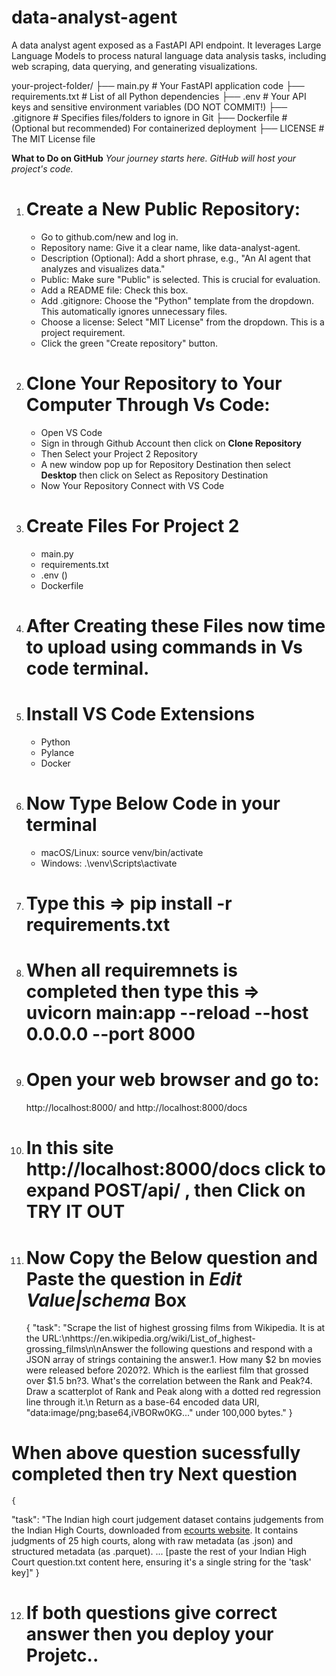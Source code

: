 # data-analyst-agent
A data analyst agent exposed as a FastAPI API endpoint. It leverages Large Language Models to process natural language data analysis tasks, including web scraping, data querying, and generating visualizations.

your-project-folder/
├── main.py             # Your FastAPI application code
├── requirements.txt    # List of all Python dependencies
├── .env                # Your API keys and sensitive environment variables (DO NOT COMMIT!)
├── .gitignore          # Specifies files/folders to ignore in Git
├── Dockerfile          # (Optional but recommended) For containerized deployment
├── LICENSE             # The MIT License file

**What to Do on GitHub**
*Your journey starts here. GitHub will host your project's code.*
1. # Create a New Public Repository:
   + Go to github.com/new and log in.
   + Repository name: Give it a clear name, like data-analyst-agent.
   + Description (Optional): Add a short phrase, e.g., "An AI agent that analyzes and visualizes data."
   + Public: Make sure "Public" is selected. This is crucial for evaluation.
   + Add a README file: Check this box.
   + Add .gitignore: Choose the "Python" template from the dropdown. This automatically ignores unnecessary files.
   + Choose a license: Select "MIT License" from the dropdown. This is a project requirement.
   + Click the green "Create repository" button.

2. # Clone Your Repository to Your Computer Through Vs Code:
   + Open VS Code
   + Sign in through Github Account then click on **Clone Repository**
   + Then Select your Project 2 Repository
   + A new window pop up for Repository Destination then select **Desktop** then click on Select as Repository Destination
   + Now Your Repository Connect with VS Code
  
3. # Create Files For Project 2
   + main.py
   + requirements.txt
   + .env ()
   + Dockerfile

4. # After Creating these Files now time to upload using commands in Vs code terminal.

5. # Install VS Code Extensions
   + Python
   + Pylance
   + Docker
  
6. # Now Type Below Code in your terminal
   + macOS/Linux: source venv/bin/activate
   + Windows: .\venv\Scripts\activate

7. # Type this => pip install -r requirements.txt

8. # When all requiremnets is completed then type this => uvicorn main:app --reload --host 0.0.0.0 --port 8000

9. # Open your web browser and go to:
      http://localhost:8000/ and http://localhost:8000/docs

10. # In this site http://localhost:8000/docs click to expand POST/api/ , then Click on TRY IT OUT

11. # Now Copy the Below question and Paste the question in *Edit Value|schema* Box
    {
  "task": "Scrape the list of highest grossing films from Wikipedia. It is at the URL:\nhttps://en.wikipedia.org/wiki/List_of_highest-grossing_films\n\nAnswer the following questions and respond with a JSON array of strings containing the answer.1. How many $2 bn movies were released before 2020?2. Which is the earliest film that grossed over $1.5 bn?3. What's the correlation between the Rank and Peak?4. Draw a scatterplot of Rank and Peak along with a dotted red regression line through it.\n   Return as a base-64 encoded data URI, \"data:image/png;base64,iVBORw0KG...\" under 100,000 bytes."
}

# When above question sucessfully completed then try Next question
    {
  "task": "The Indian high court judgement dataset contains judgements from the Indian High Courts, downloaded from [ecourts website](https://judgments.ecourts.gov.in/). It contains judgments of 25 high courts, along with raw metadata (as .json) and structured metadata (as .parquet). ... [paste the rest of your Indian High Court question.txt content here, ensuring it's a single string for the 'task' key]"
}


12. # If both questions give correct answer then you deploy your Projetc..
    
   
